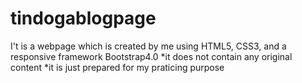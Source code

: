 # tindogablogpage
I't is a webpage which is created by me using HTML5, CSS3, and a responsive framework Bootstrap4.0
*it does not contain any original content
*it is just prepared for my praticing purpose
